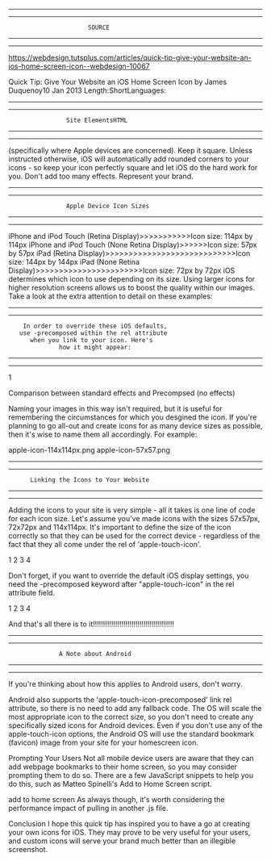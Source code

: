 *****************************************************************
*****************************************************************
                          SOURCE
*****************************************************************
*****************************************************************
https://webdesign.tutsplus.com/articles/quick-tip-give-your-website-an-ios-home-screen-icon--webdesign-10067

Quick Tip: Give Your Website an iOS Home Screen Icon
by James Duquenoy10 Jan 2013	Length:ShortLanguages:


*****************************************************************
*****************************************************************
                    Site ElementsHTML
*****************************************************************
*****************************************************************


(specifically where Apple devices are concerned).
Keep it square.
Unless instructed otherwise, iOS will automatically add rounded corners to your icons - so keep your icon perfectly square and let iOS do the hard work for you.
Don't add too many effects.
Represent your brand.


*****************************************************************
*****************************************************************
                    Apple Device Icon Sizes
*****************************************************************
*****************************************************************



iPhone and iPod Touch (Retina Display)>>>>>>>>>>>Icon size: 114px by 114px
iPhone and iPod Touch (None Retina Display)>>>>>>Icon size: 57px by 57px
iPad (Retina Display)>>>>>>>>>>>>>>>>>>>>>>>>>>>>Icon size: 144px by 144px
iPad (None Retina Display)>>>>>>>>>>>>>>>>>>>>>>>Icon size: 72px by 72px
iOS determines which icon to use depending on its size. Using larger icons for higher resolution screens allows us to boost the quality within our images. Take a look at the extra attention to detail on these examples:

*****************************************************************
*****************************************************************
        In order to override these iOS defaults,
       use -precomposed within the rel attribute
          when you link to your icon. Here's
                  how it might appear:
*****************************************************************
*****************************************************************


1 <link rel="apple-touch-icon-precomposed" sizes="57x57" href="iconfilename-precomposed.png" />

Comparison between standard effects and Precompsed (no effects)

Naming your images in this way isn't required, but it is useful for remembering the circumstances for which you desgined the icon. If you're planning to go all-out and create icons for as many device sizes as possible, then it's wise to name them all accordingly. For example:

apple-icon-114x114px.png
apple-icon-57x57.png

*****************************************************************
*****************************************************************
          Linking the Icons to Your Website
*****************************************************************
*****************************************************************


Adding the icons to your site is very simple - all it takes is one line of code for each icon size. Let's assume you've made icons with the sizes 57x57px, 72x72px and 114x114px. It's important to define the size of the icon correctly so that they can be used for the correct device - regardless of the fact that they all come under the rel of 'apple-touch-icon'.

1 <link rel="apple-touch-icon" sizes="57x57" href="apple-icon-57x57.png" />
2 <link rel="apple-touch-icon" sizes="72x72" href="apple-icon-72x72.png" />
3 <link rel="apple-touch-icon" sizes="114x114" href="apple-icon-114x114.png" />
4 <link rel="apple-touch-icon" sizes="144x144" href="apple-icon-144x144.png" />

Don't forget, if you want to override the default iOS display settings, you need the -precomposed keyword after "apple-touch-icon" in the rel attribute field.

1 <link rel="apple-touch-icon-precomposed" sizes="57x57" href="apple-icon-57x57-precomposed.png" />
2 <link rel="apple-touch-icon-precomposed" sizes="72x72" href="apple-icon-72x72-precomposed.png" />
3 <link rel="apple-touch-icon-precomposed" sizes="114x114" href="apple-icon-114x114-precomposed.png" />
4 <link rel="apple-touch-icon-precomposed" sizes="144x144" href="apple-icon-144x144-precomposed.png" />

And that's all there is to it!!!!!!!!!!!!!!!!!!!!!!!!!!!!!!!!!!!!!!!!


*****************************************************************
*****************************************************************
                  A Note about Android
*****************************************************************
*****************************************************************


If you're thinking about how this applies to Android users, don't worry.

Android also supports the 'apple-touch-icon-precomposed' link rel attribute, so there is no need to add any fallback code. The OS will scale the most appropriate icon to the correct size, so you don't need to create any specifically sized icons for Android devices. Even if you don't use any of the apple-touch-icon options, the Android OS will use the standard bookmark (favicon) image from your site for your homescreen icon.

Prompting Your Users
Not all mobile device users are aware that they can add webpage bookmarks to their home screen, so you may consider prompting them to do so. There are a few JavaScript snippets to help you do this, such as Matteo Spinelli's Add to Home Screen script.

add to home screen
As always though, it's worth considering the performance impact of pulling in another .js file.

Conclusion
I hope this quick tip has inspired you to have a go at creating your own icons for iOS. They may prove to be very useful for your users, and custom icons will serve your brand much better than an illegible screenshot.
